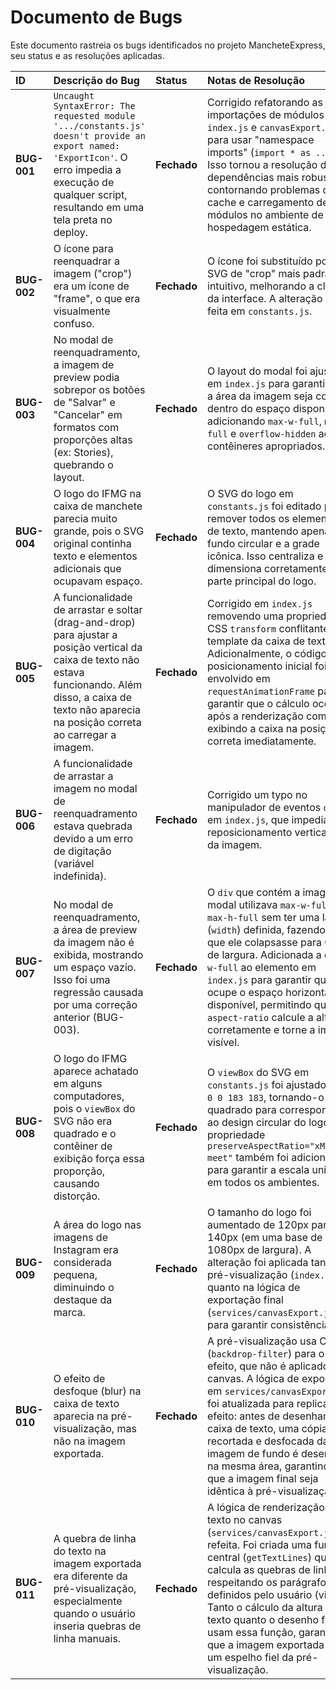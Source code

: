 # Documento de Bugs

Este documento rastreia os bugs identificados no projeto MancheteExpress, seu status e as resoluções aplicadas.

| ID | Descrição do Bug | Status | Notas de Resolução |
| :--- | :--- | :--- | :--- |
| **BUG-001** | `Uncaught SyntaxError: The requested module '.../constants.js' doesn't provide an export named: 'ExportIcon'`. O erro impedia a execução de qualquer script, resultando em uma tela preta no deploy. | **Fechado** | Corrigido refatorando as importações de módulos em `index.js` e `canvasExport.js` para usar "namespace imports" (`import * as ...`). Isso tornou a resolução de dependências mais robusta, contornando problemas de cache e carregamento de módulos no ambiente de hospedagem estática. |
| **BUG-002** | O ícone para reenquadrar a imagem ("crop") era um ícone de "frame", o que era visualmente confuso. | **Fechado** | O ícone foi substituído por um SVG de "crop" mais padrão e intuitivo, melhorando a clareza da interface. A alteração foi feita em `constants.js`. |
| **BUG-003** | No modal de reenquadramento, a imagem de preview podia sobrepor os botões de "Salvar" e "Cancelar" em formatos com proporções altas (ex: Stories), quebrando o layout. | **Fechado** | O layout do modal foi ajustado em `index.js` para garantir que a área da imagem seja contida dentro do espaço disponível, adicionando `max-w-full`, `max-h-full` e `overflow-hidden` aos contêineres apropriados. |
| **BUG-004** | O logo do IFMG na caixa de manchete parecia muito grande, pois o SVG original continha texto e elementos adicionais que ocupavam espaço. | **Fechado** | O SVG do logo em `constants.js` foi editado para remover todos os elementos de texto, mantendo apenas o fundo circular e a grade icônica. Isso centraliza e dimensiona corretamente a parte principal do logo. |
| **BUG-005** | A funcionalidade de arrastar e soltar (drag-and-drop) para ajustar a posição vertical da caixa de texto não estava funcionando. Além disso, a caixa de texto não aparecia na posição correta ao carregar a imagem. | **Fechado** | Corrigido em `index.js` removendo uma propriedade CSS `transform` conflitante no template da caixa de texto. Adicionalmente, o código de posicionamento inicial foi envolvido em `requestAnimationFrame` para garantir que o cálculo ocorra após a renderização completa, exibindo a caixa na posição correta imediatamente. |
| **BUG-006** | A funcionalidade de arrastar a imagem no modal de reenquadramento estava quebrada devido a um erro de digitação (variável indefinida). | **Fechado** | Corrigido um typo no manipulador de eventos `onDrag` em `index.js`, que impedia o reposicionamento vertical (`y`) da imagem. |
| **BUG-007** | No modal de reenquadramento, a área de preview da imagem não é exibida, mostrando um espaço vazio. Isso foi uma regressão causada por uma correção anterior (BUG-003). | **Fechado** | O `div` que contém a imagem no modal utilizava `max-w-full` e `max-h-full` sem ter uma largura (`width`) definida, fazendo com que ele colapsasse para 0px de largura. Adicionada a classe `w-full` ao elemento em `index.js` para garantir que ele ocupe o espaço horizontal disponível, permitindo que o `aspect-ratio` calcule a altura corretamente e torne a imagem visível. |
| **BUG-008** | O logo do IFMG aparece achatado em alguns computadores, pois o `viewBox` do SVG não era quadrado e o contêiner de exibição força essa proporção, causando distorção. | **Fechado** | O `viewBox` do SVG em `constants.js` foi ajustado para `0 0 183 183`, tornando-o quadrado para corresponder ao design circular do logo. A propriedade `preserveAspectRatio="xMidYMid meet"` também foi adicionada para garantir a escala uniforme em todos os ambientes. |
| **BUG-009** | A área do logo nas imagens de Instagram era considerada pequena, diminuindo o destaque da marca. | **Fechado** | O tamanho do logo foi aumentado de 120px para 140px (em uma base de 1080px de largura). A alteração foi aplicada tanto na pré-visualização (`index.js`) quanto na lógica de exportação final (`services/canvasExport.js`) para garantir consistência. |
| **BUG-010** | O efeito de desfoque (blur) na caixa de texto aparecia na pré-visualização, mas não na imagem exportada. | **Fechado** | A pré-visualização usa CSS (`backdrop-filter`) para o efeito, que não é aplicado no canvas. A lógica de exportação em `services/canvasExport.js` foi atualizada para replicar o efeito: antes de desenhar a caixa de texto, uma cópia recortada e desfocada da imagem de fundo é desenhada na mesma área, garantindo que a imagem final seja idêntica à pré-visualização. |
| **BUG-011** | A quebra de linha do texto na imagem exportada era diferente da pré-visualização, especialmente quando o usuário inseria quebras de linha manuais. | **Fechado** | A lógica de renderização de texto no canvas (`services/canvasExport.js`) foi refeita. Foi criada uma função central (`getTextLines`) que calcula as quebras de linha, respeitando os parágrafos definidos pelo usuário (via `\n`). Tanto o cálculo da altura do texto quanto o desenho final usam essa função, garantindo que a imagem exportada seja um espelho fiel da pré-visualização. |